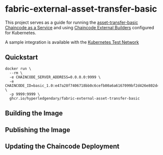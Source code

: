 # fabric-external-asset-transfer-basic

This project serves as a guide for running the [asset-transfer-basic](https://github.com/hyperledger/fabric-samples/tree/main/asset-transfer-basic/chaincode-external) 
[Chaincode as a Service](https://hyperledger-fabric.readthedocs.io/en/latest/cc_service.html) and using [Chaincode External Builders](https://hyperledger-fabric.readthedocs.io/en/latest/cc_launcher.html) 
configured for Kubernetes.

A sample integration is available with the [Kubernetes Test Network](https://github.com/jkneubuh/fabric-samples/tree/main/test-network-k8s)


## Quickstart

```shell 
docker run \
  --rm \
  -e CHAINCODE_SERVER_ADDRESS=0.0.0.0:9999 \
  -e CHAINCODE_ID=basic_1.0:e47a28f7406718bb0c6cefb00a6a6167099bf2d426e802d417f54c32d1a1ea1b \
  -p 9999:9999 \
  ghcr.io/hyperledgendary/fabric-external-asset-transfer-basic 
``` 


## Building the Image


## Publishing the Image 


## Updating the Chaincode Deployment 
